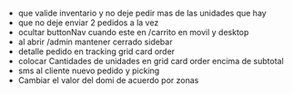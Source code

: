 - que valide inventario y no deje pedir mas de las unidades que hay 
- que no deje enviar 2 pedidos a la vez 
- ocultar buttonNav cuando este en /carrito en movil y desktop
- al abrir /admin mantener cerrado sidebar
- detalle pedido en tracking grid card order 
- colocar Cantidades de unidades en grid card order encima de subtotal
- sms al cliente nuevo pedido y picking
- Cambiar el valor del domi de acuerdo por zonas 